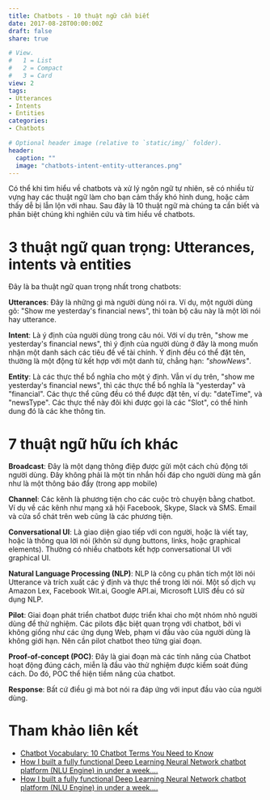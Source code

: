 ```yaml
---
title: Chatbots - 10 thuật ngữ cần biết
date: 2017-08-28T00:00:00Z
draft: false
share: true

# View.
#   1 = List
#   2 = Compact
#   3 = Card
view: 2
tags:
- Utterances
- Intents
- Entities
categories:
- Chatbots

# Optional header image (relative to `static/img/` folder).
header:
  caption: ""
  image: "chatbots-intent-entity-utterances.png"
---
```


Có thể khi tìm hiểu về chatbots và xử lý ngôn ngữ tự nhiên, sẽ có nhiều từ vựng hay các thuật ngữ làm cho bạn cảm thấy khó hình dung, hoặc cảm thấy dễ bị lẫn lộn với nhau. Sau đây là 10 thuật ngữ mà chúng ta cần biết và phân biệt chúng khi nghiên cứu và tìm hiểu về chatbots.

3 thuật ngữ quan trọng: Utterances, intents và entities
=======================================================

Đây là ba thuật ngữ quan trọng nhất trong chatbots:

**Utterances**: Đây là những gì mà người dùng nói ra. Ví dụ, một người dùng gõ: "Show me yesterday's financial news", thì toàn bộ câu này là một lời nói hay utterance.

**Intent**: Là ý định của người dùng trong câu nói. Với ví dụ trên, "show me yesterday's financial news", thì ý định của người dùng ở đây là mong muốn nhận một danh sách các tiêu đề về tài chính. Ý định đều có thể đặt tên, thường là một động từ kết hợp với một danh từ, chẳng hạn: *"showNews"*.

**Entity**: Là các thực thể bổ nghĩa cho một ý định. Vẫn ví dụ trên, "show me yesterday's financial news", thì các thực thể bổ nghĩa là "yesterday" và "financial". Các thực thể cũng đều có thể được đặt tên, ví dụ: "dateTime", và "newsType". Các thực thể này đôi khi được gọi là các "Slot", có thể hình dung đó là các khe thông tin.

7 thuật ngữ hữu ích khác
========================

**Broadcast**: Đây là một dạng thông điệp được gửi một cách chủ động tới người dùng. Đây không phải là một tin nhắn hồi đáp cho người dùng mà gần như là một thông báo đẩy (trong app mobile)

**Channel**: Các kênh là phương tiện cho các cuộc trò chuyện bằng chatbot. Ví dụ về các kênh như mạng xã hội Facebook, Skype, Slack và SMS. Email và cửa sổ chát trên web cũng là các phương tiện.

**Conversational UI**: Là giao diện giao tiếp với con người, hoặc là viết tay, hoặc là thông qua lời nói (khôn sử dụng buttons, links, hoặc graphical elements). Thường có nhiều chatbots kết hợp conversational UI với graphical UI.

**Natural Language Processing (NLP)**: NLP là công cụ phân tích một lời nói Utterance và trích xuất các ý định và thực thể trong lời nói. Một số dịch vụ Amazon Lex, Facebook Wit.ai, Google API.ai, Microsoft LUIS đều có sử dụng NLP.

**Pilot**: Giai đoạn phát triển chatbot được triển khai cho một nhóm nhỏ người dùng để thử nghiệm. Các pilots đặc biệt quan trọng với chatbot, bởi vì không giống như các ứng dụng Web, phạm vi đầu vào của người dùng là không giới hạn. Nên cần pilot chatbot theo từng giai đoạn.

**Proof-of-concept (POC)**: Đây là giai đoạn mà các tính năng của Chatbot hoạt động đúng cách, miễn là đầu vào thử nghiệm được kiểm soát đúng cách. Do đó, POC thể hiện tiềm năng của chatbot.

**Response**: Bất cứ điều gì mà bot nói ra đáp ứng với input đầu vào của người dùng.

Tham khảo liên kết
==================

* [Chatbot Vocabulary: 10 Chatbot Terms You Need to Know][1]
* [How I built a fully functional Deep Learning Neural Network chatbot platform (NLU Engine) in under a week....][2]
* [How I built a fully functional Deep Learning Neural Network chatbot platform (NLU Engine) in under a week....][3]

[1]: https://chatbotsmagazine.com/chatbot-vocabulary-10-chatbot-terms-you-need-to-know-3911b1ef31b4
[2]: https://www.techbubble.info/blog/artificial-intelligence/chatbots/entry/deep-learning-neural-network-nlu-engine
[3]: https://chatbotsmagazine.com/how-i-built-a-fully-functional-deep-learning-neural-network-chatbot-platform-nlu-engine-in-under-1765180d16db
